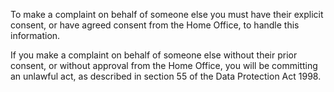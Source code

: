 To make a complaint on behalf of someone else you must have their explicit consent, or have agreed consent from the Home Office, to handle this information.

If you make a complaint on behalf of someone else without their prior consent, or without approval from the Home Office, you will be committing an unlawful act, as described in section 55 of the Data Protection Act 1998.
